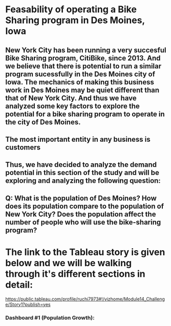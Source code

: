 # Feasability of operating a Bike Sharing program in Des Moines, Iowa

## New York City has been running a very succesful Bike Sharing program, CitiBike, since 2013. And we believe that there is potential to run a similar program sucessfully in the Des Moines city of Iowa. The mechanics of making this business work in Des Moines may be quiet different than that of New York City. And thus we have analyzed some key factors to explore the potential for a bike sharing program to operate in the city of Des Moines.

## The most important entity in any business is customers

## Thus, we have decided to analyze the demand potential in this section of the study and will be exploring and analyzing the following question:

## Q: What is the population of Des Moines? How does its population compare to the population of New York City? Does the population affect the number of people who will use the bike-sharing program?

# The link to the Tableau story is given below and we will be walking through it's different sections in detail:
https://public.tableau.com/profile/ruchi7973#!/vizhome/Module14_Challenge/Story1?publish=yes

### Dashboard #1 (Population Growth):

